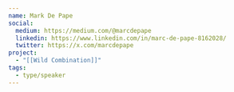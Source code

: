 ```yaml
---
name: Mark De Pape
social:
  medium: https://medium.com/@marcdepape
  linkedin: https://www.linkedin.com/in/marc-de-pape-8162028/
  twitter: https://x.com/marcdepape
project:
  - "[[Wild Combination]]"
tags:
  - type/speaker
---
```

